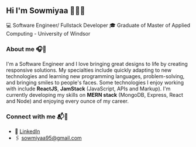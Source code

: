 ## Hi I'm Sowmiyaa 👋👩‍💻

💻 Software Engineer/ Fullstack Developer 
🎓 Graduate of Master of Applied Computing - University of Windsor

### About me 🎧📔

I'm a Software Engineer and I love bringing great designs to life by creating responsive solutions. My specialties include quickly adapting to new technologies and learning new programming languages, problem-solving, and bringing smiles to people's faces. Some technologies I enjoy working with include **ReactJS**, **JamStack** (JavaScript, APIs and Markup). I'm currently developing my skills on **MERN stack** (MongoDB, Express, React and Node) and enjoying every ounce of my career. 

### Connect with me 📬💬

- 🔗 [LinkedIn](https://www.linkedin.com/in/sowmiyaa-vasan-8b43a4100/)
- 🖇 sowmiyaa95@gmail.com


